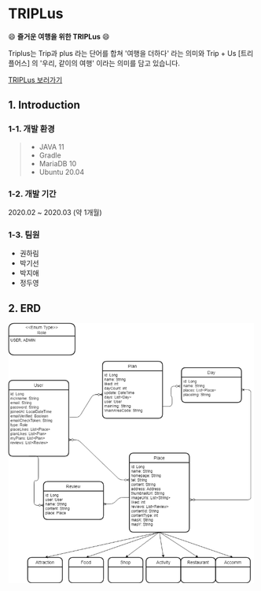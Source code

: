 
# TRIPLus

😄  **즐거운 여행을 위한 TRIPLus**  😄

Triplus는 Trip과 plus 라는 단어를 합쳐 '여행을 더하다' 라는 의미와 Trip + Us [트리플어스] 의 '우리, 같이의 여행' 이라는 의미를 담고 있습니다.  

[TRIPLus 보러가기](http://www.triplus.kro.kr:8080)

## 1. Introduction

### 1-1. 개발 환경

> -   JAVA 11
> -   Gradle
> -   MariaDB 10
> -   Ubuntu 20.04

### 1-2. 개발 기간
2020.02 ~ 2020.03 (약 1개월)

### 1-3. 팀원
- 권하림
- 박기선
- 박지애
- 정두영

## 2. ERD

<img src="Triplus_ERD.png" alt="drawing" style="width:500px;"/>
